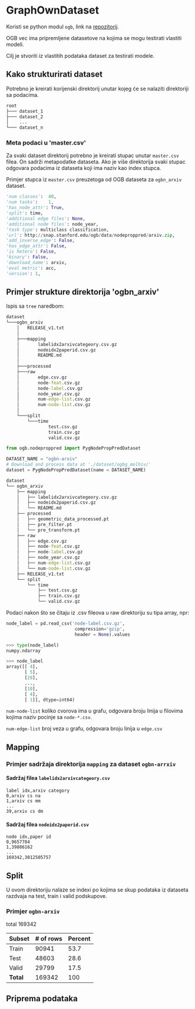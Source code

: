 # GraphOwnDataset

Koristi se python modul `ogb`, link na [repozitorij](https://github.com/snap-stanford/ogb).

OGB vec ima pripremljene datasetove na kojima se mogu testirati vlastiti modeli.

Cilj je stvoriti iz vlastitih podataka dataset za testirati modele.

## Kako strukturirati dataset

Potrebno je kreirati korijenski direktorij unutar kojeg će se nalaziti direktoriji sa podacima.

```cmd
root
├─── dataset_1
├─── dataset_2
│    ...
└─── dataset_n

```

### Meta podaci u 'master.csv'

Za svaki dataset direktorij potrebno je kreirati stupac unutar `master.csv` filea. On sadrži metapodatke dataseta. Ako je više direktorija svaki stupac odgovara podacima iz dataseta koji ima naziv kao index stupca.

Primjer stupca iz `master.csv` preuzetoga od OGB dataseta za `ogbn_arxiv` dataset.

```python
'num classes':	40,
'num tasks':	1,
'has_node_attr': True,
'split': time,
'additional edge files': None,
'additional node files': node_year,
'task type': multiclass classification,
'url': http://snap.stanford.edu/ogb/data/nodeproppred/arxiv.zip,
'add_inverse_edge': False,
'has_edge_attr': False,
'is hetero': False,
'binary': False,
'download_name': arxiv,
'eval metric': acc,
'version': 1,
```

## Primjer strukture direktorija 'ogbn_arxiv'

Ispis sa `tree` naredbom:

```cmd
dataset
└───ogbn_arxiv
    │   RELEASE_v1.txt
    │
    ├───mapping
    │       labelidx2arxivcategeory.csv.gz
    │       nodeidx2paperid.csv.gz
    │       README.md
    │
    ├───processed
    ├───raw
    │       edge.csv.gz
    │       node-feat.csv.gz
    │       node-label.csv.gz
    │       node_year.csv.gz
    │       num-edge-list.csv.gz
    │       num-node-list.csv.gz
    │
    └───split
        └───time
                test.csv.gz
                train.csv.gz
                valid.csv.gz
```

```python
from ogb.nodeproppred import PygNodePropPredDataset

DATASET_NAME = "ogbn-arxiv"
# Download and process data at './dataset/ogbg_molhiv/'
dataset = PygNodePropPredDataset(name = DATASET_NAME)
```

```cmd
dataset
└── ogbn_arxiv
    ├── mapping
    │   ├── labelidx2arxivcategeory.csv.gz
    │   ├── nodeidx2paperid.csv.gz
    │   └── README.md
    ├── processed
    │   ├── geometric_data_processed.pt
    │   ├── pre_filter.pt
    │   └── pre_transform.pt
    ├── raw
    │   ├── edge.csv.gz
    │   ├── node-feat.csv.gz
    │   ├── node-label.csv.gz
    │   ├── node_year.csv.gz
    │   ├── num-edge-list.csv.gz
    │   └── num-node-list.csv.gz
    ├── RELEASE_v1.txt
    └── split
        └── time
            ├── test.csv.gz
            ├── train.csv.gz
            └── valid.csv.gz
```

Podaci nakon što se čitaju iz .csv fileova u raw direktoriju su tipa array, npr:

```python
node_label = pd.read_csv('node-label.csv.gz',
                          compression='gzip',
                          header = None).values
```

```python
>>> type(node_label)
numpy.ndarray
```

```python
>>> node_label
array([[ 4],
       [ 5],
       [28],
       ...,
       [10],
       [ 4],
       [ 1]], dtype=int64)
```

`num-node-list` koliko cvorova ima u grafu, odgovara broju linija u filovima kojima naziv pocinje sa `node-*.csv`. 

`num-edge-list` broj veza u grafu, odgovara broju linija u `edge.csv`

## Mapping

### Primjer sadržaja direktorija `mapping` za dataset `ogbn-arrxiv`

#### Sadržaj filea `labelidx2arxivcategeory.csv`

```csv
label idx,arxiv category
0,arxiv cs na
1,arxiv cs mm
...
39,arxiv cs dm
```

#### Sadržaj filea `nodeidx2paperid.csv`

```csv
node idx,paper id
0,9657784
1,39886162
...
169342,3012505757
```

## Split

U ovom direktoriju nalaze se indexi po kojima se skup podataka iz dataseta razdvaja na test, train i valid podskupove.

### Primjer `ogbn-arxiv`

total 169342

| Subset    | # of rows | Percent |
| --------- | --------- | ------- |
| Train     | 90941     | 53.7    |
| Test      | 48603     | 28.6    |
| Valid     | 29799     | 17.5    |
| **Total** | 169342    | 100     |

## Priprema podataka
